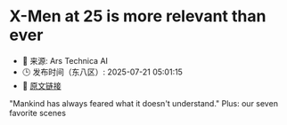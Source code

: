 # X-Men at 25 is more relevant than ever
- 📅 来源: Ars Technica AI
- 🕒 发布时间（东八区）: 2025-07-21 05:01:15
- 🔗 [原文链接](https://arstechnica.com/culture/2025/07/x-men-at-25-is-more-relevant-than-ever/)

"Mankind has always feared what it doesn't understand." Plus: our seven favorite scenes